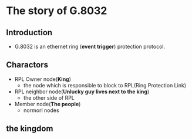 # The story of G.8032
 ## Introduction
  * G.8032 is an ethernet ring (**event trigger**) protection protocol. 
 
 ## Charactors
 * RPL Owner node(**King**)
   * the node which is responsible to block to RPL(Ring Protection Link)
 * RPL neighbor node(**Unlucky guy lives next to the king**)
   * the other side of RPL
 * Member node(**The people**)
   * normorl nodes
   
 ## the kingdom
 

